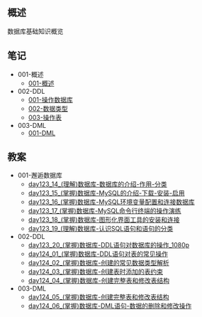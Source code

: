 ## 概述
数据库基础知识概览

## 笔记
  + 001-概述
    - [001-概述](./vaults/notes/001-概述/001-概述.md)
  + 002-DDL
    - [001-操作数据库](./vaults/notes/002-DDL/001-操作数据库.md)
    - [002-数据类型](./vaults/notes/002-DDL/002-数据类型.md)
    - [003-操作表](./vaults/notes/002-DDL/003-操作表.md)
  + 003-DML
    - [001-DML](./vaults/notes/003-DML/001-DML.md)

## 教案
  + 001-邂逅数据库
    - [day123_14_(理解)数据库-数据库的介绍-作用-分类](./vaults/docs/001-邂逅数据库/day123_14_(理解)数据库-数据库的介绍-作用-分类.md)
    - [day123_15_(掌握)数据库-MySQL的介绍-下载-安装-启用](./vaults/docs/001-邂逅数据库/day123_15_(掌握)数据库-MySQL的介绍-下载-安装-启用.md)
    - [day123_16_(掌握)数据库-MySQL环境变量配置和连接数据库](./vaults/docs/001-邂逅数据库/day123_16_(掌握)数据库-MySQL环境变量配置和连接数据库.md)
    - [day123_17_(掌握)数据库-MySQL命令行终端的操作演练](./vaults/docs/001-邂逅数据库/day123_17_(掌握)数据库-MySQL命令行终端的操作演练.md)
    - [day123_18_(掌握)数据库-图形化界面工具的安装和连接](./vaults/docs/001-邂逅数据库/day123_18_(掌握)数据库-图形化界面工具的安装和连接.md)
    - [day123_19_(理解)数据库-认识SQL语句和语句的分类](./vaults/docs/001-邂逅数据库/day123_19_(理解)数据库-认识SQL语句和语句的分类.md)
  + 002-DDL
    - [day123_20_(掌握)数据库-DDL语句对数据库的操作_1080p](./vaults/docs/002-DDL/day123_20_(掌握)数据库-DDL语句对数据库的操作_1080p.md)
    - [day124_01_(掌握)数据库-DDL语句对表的常见操作](./vaults/docs/002-DDL/day124_01_(掌握)数据库-DDL语句对表的常见操作.md)
    - [day124_02_(掌握)数据库-创建的常见数据类型解析](./vaults/docs/002-DDL/day124_02_(掌握)数据库-创建的常见数据类型解析.md)
    - [day124_03_(掌握)数据库-创建表时添加的表约束](./vaults/docs/002-DDL/day124_03_(掌握)数据库-创建表时添加的表约束.md)
    - [day124_04_(掌握)数据库-创建完整表和修改表结构](./vaults/docs/002-DDL/day124_04_(掌握)数据库-创建完整表和修改表结构.md)
  + 003-DML
    - [day124_05_(掌握)数据库-创建完整表和修改表结构](./vaults/docs/003-DML/day124_05_(掌握)数据库-创建完整表和修改表结构.md)
    - [day124_06_(掌握)数据库-DML语句-数据的删除和修改操作](./vaults/docs/003-DML/day124_06_(掌握)数据库-DML语句-数据的删除和修改操作.md)

